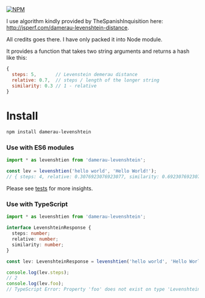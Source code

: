 [![NPM](https://nodei.co/npm/damerau-levenshtein.png?downloads=true&downloadRank=true&stars=true)](https://nodei.co/npm/damerau-levenshtein/)

I use algorithm kindly provided by TheSpanishInquisition here: <http://jsperf.com/damerau-levenshtein-distance>.

All credits goes there. I have only packed it into Node module.

It provides a function that takes two string arguments and returns a hash like this:

```` javascript
{
  steps: 5,       // Levenstein demerau distance
  relative: 0.7,  // steps / length of the longer string
  similarity: 0.3 // 1 - relative
}
````

# Install

```sh
npm install damerau-levenshtein
```

### Use with ES6 modules

```js
import * as levenshtien from 'damerau-levenshtein';

const lev = levenshtien('hello world', 'Hello World!');
// { steps: 4, relative: 0.3076923076923077, similarity: 0.6923076923076923 }
```

Please see [tests](./test/test.js) for more insights.

### Use with TypeScript

```ts
import * as levenshtien from 'damerau-levenshtein';

interface LevenshteinResponse {
  steps: number;
  relative: number;
  similarity: number;
}

const lev: LevenshteinResponse = levenshtien('hello world', 'Hello World!');

console.log(lev.steps);
// 2
console.log(lev.foo);
// TypeScript Error: Property 'foo' does not exist on type 'LevenshteinResponse'.
```

